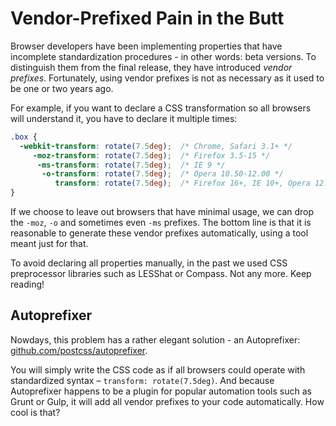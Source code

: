 Vendor-Prefixed Pain in the Butt
================================

Browser developers have been implementing properties that have incomplete
standardization procedures - in other words: beta versions. To distinguish them
from the final release, they have introduced *vendor prefixes*. Fortunately,
using vendor prefixes is not as necessary as it used to be one or two years ago.

For example, if you want to declare a CSS transformation so all browsers will
understand it, you have to declare it multiple times:

```css
.box {
  -webkit-transform: rotate(7.5deg);  /* Chrome, Safari 3.1+ */
     -moz-transform: rotate(7.5deg);  /* Firefox 3.5-15 */
      -ms-transform: rotate(7.5deg);  /* IE 9 */
       -o-transform: rotate(7.5deg);  /* Opera 10.50-12.00 */
          transform: rotate(7.5deg);  /* Firefox 16+, IE 10+, Opera 12.10+, Chrome 36+ */
}
```

If we choose to leave out browsers that have minimal usage, we can drop the
`-moz`, `-o` and sometimes even `-ms` prefixes. The bottom line is that it is
reasonable to generate these vendor prefixes automatically, using a tool meant
just for that.

To avoid declaring all properties manually, in the past we used CSS preprocessor
libraries such as LESShat or Compass. Not any more. Keep reading!

Autoprefixer
------------

Nowdays, this problem has a rather elegant solution - an Autoprefixer:
[github.com/postcss/autoprefixer](<http://github.com/postcss/autoprefixer>).

You will simply write the CSS code as if all browsers could operate with
standardized syntax – `transform: rotate(7.5deg)`. And because Autoprefixer
happens to be a plugin for popular automation tools such as Grunt or Gulp, it
will add all vendor prefixes to your code automatically. How cool is that?
